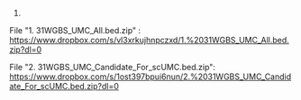 1.

File "1. 31WGBS_UMC_All.bed.zip" : 
https://www.dropbox.com/s/vl3xrkujhnpczxd/1.%2031WGBS_UMC_All.bed.zip?dl=0

File "2. 31WGBS_UMC_Candidate_For_scUMC.bed.zip":  https://www.dropbox.com/s/1ost397bpui6nun/2.%2031WGBS_UMC_Candidate_For_scUMC.bed.zip?dl=0
